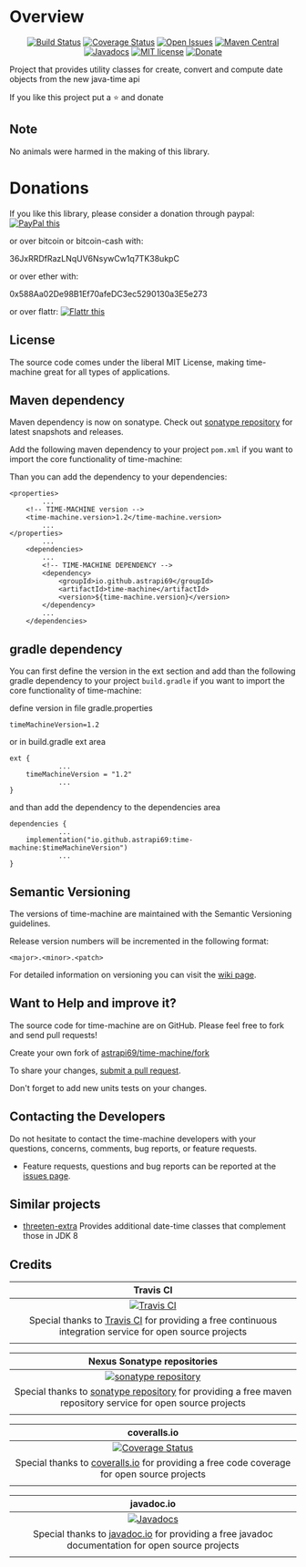 # Overview

<div align="center">

[![Build Status](https://travis-ci.org/astrapi69/time-machine.svg?branch=master)](https://travis-ci.org/astrapi69/time-machine)
[![Coverage Status](https://coveralls.io/repos/github/astrapi69/time-machine/badge.svg?branch=develop)](https://coveralls.io/github/astrapi69/time-machine?branch=develop)
[![Open Issues](https://img.shields.io/github/issues/astrapi69/time-machine.svg?style=flat)](https://github.com/astrapi69/time-machine/issues)
[![Maven Central](https://maven-badges.herokuapp.com/maven-central/io.github.astrapi69/time-machine/badge.svg)](https://maven-badges.herokuapp.com/maven-central/io.github.astrapi69/time-machine)
[![Javadocs](http://www.javadoc.io/badge/io.github.astrapi69/time-machine.svg)](http://www.javadoc.io/doc/io.github.astrapi69/time-machine)
[![MIT license](http://img.shields.io/badge/license-MIT-brightgreen.svg?style=flat)](http://opensource.org/licenses/MIT)
[![Donate](https://img.shields.io/badge/donate-❤-ff2244.svg)](https://www.paypal.com/cgi-bin/webscr?cmd=_s-xclick&hosted_button_id=GVBTWLRAZ7HB8)

</div>

Project that provides utility classes for create, convert and compute date objects from the new java-time api

If you like this project put a ⭐ and donate

## Note

No animals were harmed in the making of this library.

# Donations

If you like this library, please consider a donation through paypal: <a href="https://www.paypal.com/cgi-bin/webscr?cmd=_s-xclick&hosted_button_id=B37J9DZF6G9ZC" target="_blank">
<img src="https://www.paypalobjects.com/en_US/GB/i/btn/btn_donateCC_LG.gif" alt="PayPal this" title="PayPal – The safer, easier way to pay online!" border="0" />
</a>

or over bitcoin or bitcoin-cash with:

36JxRRDfRazLNqUV6NsywCw1q7TK38ukpC

or over ether with:

0x588Aa02De98B1Ef70afeDC3ec5290130a3E5e273

or over flattr: 
<a href="https://flattr.com/submit/auto?user_id=astrapi69&url=https://github.com/astrapi69/time-machine" target="_blank">
<img src="http://api.flattr.com/button/flattr-badge-large.png" alt="Flattr this" title="Flattr this" border="0" />
</a>

## License

The source code comes under the liberal MIT License, making time-machine great for all types of applications.

## Maven dependency

Maven dependency is now on sonatype.
Check out [sonatype repository](https://oss.sonatype.org/index.html#nexus-search;gav~io.github.astrapi69~time-machine~~~) for latest snapshots and releases.

Add the following maven dependency to your project `pom.xml` if you want to import the core functionality of time-machine:

Than you can add the dependency to your dependencies:

	<properties>
			...
		<!-- TIME-MACHINE version -->
		<time-machine.version>1.2</time-machine.version>
			...
	</properties>
			...
		<dependencies>
			...
			<!-- TIME-MACHINE DEPENDENCY -->
			<dependency>
				<groupId>io.github.astrapi69</groupId>
				<artifactId>time-machine</artifactId>
				<version>${time-machine.version}</version>
			</dependency>
			...
		</dependencies>

## gradle dependency

You can first define the version in the ext section and add than the following gradle dependency to 
your project `build.gradle` if you want to import the core functionality of time-machine:

define version in file gradle.properties
```
timeMachineVersion=1.2
```

or in build.gradle ext area

```
ext {
			...
    timeMachineVersion = "1.2"
			...
}
```

and than add the dependency to the dependencies area
 
```
dependencies {
			...
    implementation("io.github.astrapi69:time-machine:$timeMachineVersion")
			...
}
```

## Semantic Versioning

The versions of time-machine are maintained with the Semantic Versioning guidelines.

Release version numbers will be incremented in the following format:

`<major>.<minor>.<patch>`

For detailed information on versioning you can visit the [wiki page](https://github.com/lightblueseas/mvn-parent-projects/wiki/Semantic-Versioning).

## Want to Help and improve it? ###

The source code for time-machine are on GitHub. Please feel free to fork and send pull requests!

Create your own fork of [astrapi69/time-machine/fork](https://github.com/astrapi69/time-machine/fork)

To share your changes, [submit a pull request](https://github.com/astrapi69/time-machine/pull/new/develop).

Don't forget to add new units tests on your changes.

## Contacting the Developers

Do not hesitate to contact the time-machine developers with your questions, concerns, comments, bug reports, or feature requests.
- Feature requests, questions and bug reports can be reported at the [issues page](https://github.com/astrapi69/time-machine/issues).

## Similar projects

 * [threeten-extra](https://github.com/ThreeTen/threeten-extra) Provides additional date-time classes that complement those in JDK 8

## Credits

|**Travis CI**|
|     :---:      |
|[![Travis CI](https://travis-ci.com/images/logos/TravisCI-Full-Color.png)](https://coveralls.io/github/astrapi69/time-machine?branch=master)|
|Special thanks to [Travis CI](https://travis-ci.org) for providing a free continuous integration service for open source projects|
|     <img width=1000/>     |

|**Nexus Sonatype repositories**|
|     :---:      |
|[![sonatype repository](https://img.shields.io/nexus/r/https/oss.sonatype.org/io.github.astrapi69/time-machine.svg?style=for-the-badge)](https://oss.sonatype.org/index.html#nexus-search;gav~io.github.astrapi69~time-machine~~~)|
|Special thanks to [sonatype repository](https://www.sonatype.com) for providing a free maven repository service for open source projects|
|     <img width=1000/>     |

|**coveralls.io**|
|     :---:      |
|[![Coverage Status](https://coveralls.io/repos/github/astrapi69/time-machine/badge.svg?branch=develop)](https://coveralls.io/github/astrapi69/time-machine?branch=master)|
|Special thanks to [coveralls.io](https://coveralls.io) for providing a free code coverage for open source projects|
|     <img width=1000/>     |

|**javadoc.io**|
|     :---:      |
|[![Javadocs](http://www.javadoc.io/badge/io.github.astrapi69/time-machine.svg)](http://www.javadoc.io/doc/io.github.astrapi69/time-machine)|
|Special thanks to [javadoc.io](http://www.javadoc.io) for providing a free javadoc documentation for open source projects|
|     <img width=1000/>     |
